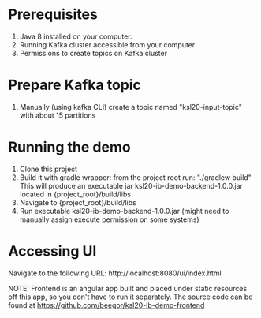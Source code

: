 # Prerequisites

1. Java 8 installed on your computer.
2. Running Kafka cluster accessible from your computer
3. Permissions to create topics on Kafka cluster

# Prepare Kafka topic
1. Manually (using kafka CLI) create a topic named "ksl20-input-topic" with about 15 partitions

# Running the demo
1. Clone this project
2. Build it with gradle wrapper: from the project root run: "./gradlew build"  This will produce an executable jar ksl20-ib-demo-backend-1.0.0.jar located in {project_root}/build/libs
3. Navigate to {project_root}/build/libs
4. Run executable ksl20-ib-demo-backend-1.0.0.jar (might need to manually assign execute permission on some systems) 

# Accessing UI
Navigate to the following URL: http://localhost:8080/ui/index.html

NOTE: Frontend is an angular app built and placed under static resources off this app, so you don't have to run it separately.
The source code can be found at https://github.com/beegor/ksl20-ib-demo-frontend


